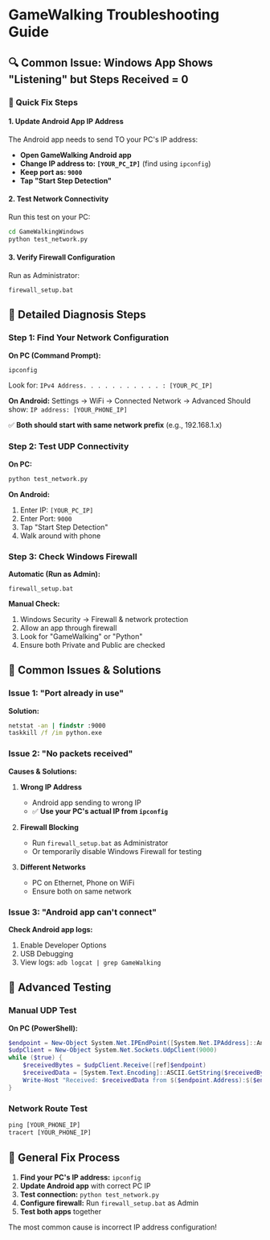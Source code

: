 # GameWalking Troubleshooting Guide

## 🔍 Common Issue: Windows App Shows "Listening" but Steps Received = 0

### 🎯 Quick Fix Steps

#### 1. Update Android App IP Address
The Android app needs to send TO your PC's IP address:
- **Open GameWalking Android app**
- **Change IP address to: `[YOUR_PC_IP]`** (find using `ipconfig`)
- **Keep port as: `9000`**
- **Tap "Start Step Detection"**

#### 2. Test Network Connectivity
Run this test on your PC:
```bash
cd GameWalkingWindows
python test_network.py
```

#### 3. Verify Firewall Configuration
Run as Administrator:
```batch
firewall_setup.bat
```

## 🔧 Detailed Diagnosis Steps

### Step 1: Find Your Network Configuration
**On PC (Command Prompt):**
```cmd
ipconfig
```
Look for: `IPv4 Address. . . . . . . . . . . : [YOUR_PC_IP]`

**On Android:**
Settings → WiFi → Connected Network → Advanced
Should show: `IP address: [YOUR_PHONE_IP]`

✅ **Both should start with same network prefix** (e.g., 192.168.1.x)

### Step 2: Test UDP Connectivity
**On PC:**
```bash
python test_network.py
```

**On Android:**
1. Enter IP: `[YOUR_PC_IP]`
2. Enter Port: `9000`
3. Tap "Start Step Detection"
4. Walk around with phone

### Step 3: Check Windows Firewall
**Automatic (Run as Admin):**
```batch
firewall_setup.bat
```

**Manual Check:**
1. Windows Security → Firewall & network protection
2. Allow an app through firewall
3. Look for "GameWalking" or "Python"
4. Ensure both Private and Public are checked

## 🚨 Common Issues & Solutions

### Issue 1: "Port already in use"
**Solution:**
```cmd
netstat -an | findstr :9000
taskkill /f /im python.exe
```

### Issue 2: "No packets received"
**Causes & Solutions:**

1. **Wrong IP Address**
   - Android app sending to wrong IP
   - ✅ **Use your PC's actual IP from `ipconfig`**

2. **Firewall Blocking**
   - Run `firewall_setup.bat` as Administrator
   - Or temporarily disable Windows Firewall for testing

3. **Different Networks**
   - PC on Ethernet, Phone on WiFi
   - Ensure both on same network

### Issue 3: "Android app can't connect"
**Check Android app logs:**
1. Enable Developer Options
2. USB Debugging
3. View logs: `adb logcat | grep GameWalking`

## 🧪 Advanced Testing

### Manual UDP Test
**On PC (PowerShell):**
```powershell
$endpoint = New-Object System.Net.IPEndPoint([System.Net.IPAddress]::Any, 9000)
$udpClient = New-Object System.Net.Sockets.UdpClient(9000)
while ($true) {
    $receivedBytes = $udpClient.Receive([ref]$endpoint)
    $receivedData = [System.Text.Encoding]::ASCII.GetString($receivedBytes)
    Write-Host "Received: $receivedData from $($endpoint.Address):$($endpoint.Port)"
}
```

### Network Route Test
```cmd
ping [YOUR_PHONE_IP]
tracert [YOUR_PHONE_IP]
```

## 🎯 General Fix Process

1. **Find your PC's IP address:** `ipconfig`
2. **Update Android app** with correct PC IP
3. **Test connection:** `python test_network.py`
4. **Configure firewall:** Run `firewall_setup.bat` as Admin
5. **Test both apps** together

The most common cause is incorrect IP address configuration!
